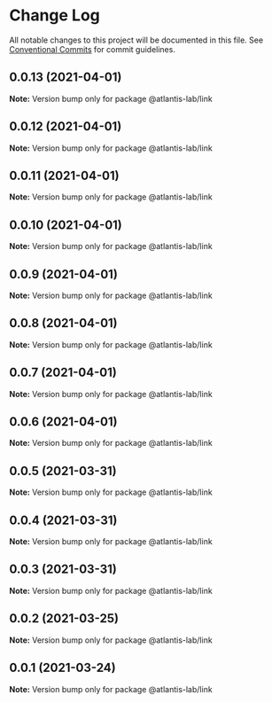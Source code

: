 # Change Log

All notable changes to this project will be documented in this file.
See [Conventional Commits](https://conventionalcommits.org) for commit guidelines.

## 0.0.13 (2021-04-01)

**Note:** Version bump only for package @atlantis-lab/link





## 0.0.12 (2021-04-01)

**Note:** Version bump only for package @atlantis-lab/link





## 0.0.11 (2021-04-01)

**Note:** Version bump only for package @atlantis-lab/link





## 0.0.10 (2021-04-01)

**Note:** Version bump only for package @atlantis-lab/link





## 0.0.9 (2021-04-01)

**Note:** Version bump only for package @atlantis-lab/link





## 0.0.8 (2021-04-01)

**Note:** Version bump only for package @atlantis-lab/link





## 0.0.7 (2021-04-01)

**Note:** Version bump only for package @atlantis-lab/link





## 0.0.6 (2021-04-01)

**Note:** Version bump only for package @atlantis-lab/link





## 0.0.5 (2021-03-31)

**Note:** Version bump only for package @atlantis-lab/link





## 0.0.4 (2021-03-31)

**Note:** Version bump only for package @atlantis-lab/link





## 0.0.3 (2021-03-31)

**Note:** Version bump only for package @atlantis-lab/link





## 0.0.2 (2021-03-25)

**Note:** Version bump only for package @atlantis-lab/link





## 0.0.1 (2021-03-24)

**Note:** Version bump only for package @atlantis-lab/link
